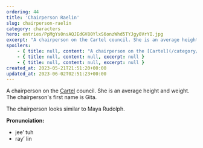 ```yaml
---
ordering: 44
title: 'Chairperson Raelin'
slug: chairperson-raelin
category: characters
hero: entries/PpMgYs0nsAQJEdGV80YlxS6onzWhd5TYJgy0VrYI.jpg
excerpt: "A chairperson on the Cartel council. She is an average height and weight. The chairperson's first na..."
spoilers:
    - { title: null, content: "A chairperson on the [Cartel](/category/organizations/cartel) council. She is licensed to practice medicine. She is an average height and weight. The chairperson's first name is Gita.\r\n\r\nThe chairperson looks similar to Maya Rudolph.\r\n\r\n**Pronunciation:**\r\n- jee’ tuh\r\n- ray’ lin", excerpt: 'A chairperson on the Cartel council. She is licensed to practice medicine. She is an average height...' }
    - { title: null, content: null, excerpt: null }
    - { title: null, content: null, excerpt: null }
created_at: 2023-05-21T21:51:20+00:00
updated_at: 2023-06-02T02:51:23+00:00
---
```

A chairperson on the [Cartel](/category/organizations/cartel) council. She is an average height and weight. The chairperson's first name is Gita.

The chairperson looks similar to Maya Rudolph.

**Pronunciation:**
- jee’ tuh
- ray’ lin